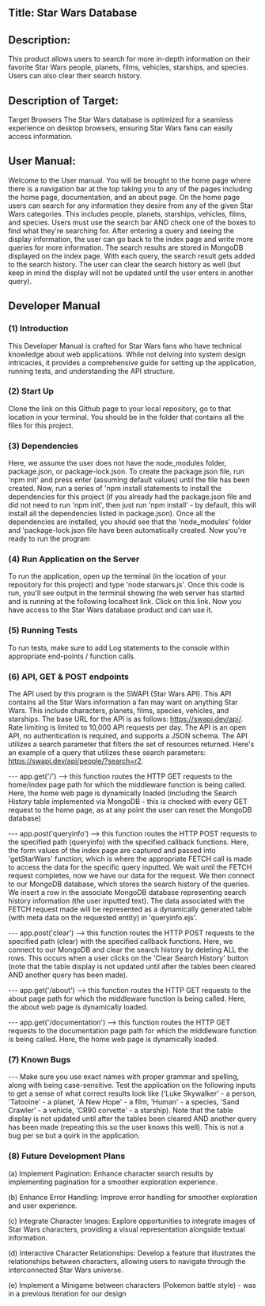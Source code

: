 ## Title: Star Wars Database

## Description: 
This product allows users to search for more in-depth information on their favorite Star Wars people, planets, 
films, vehicles, starships, and species.
Users can also clear their search history.

## Description of Target: 
Target Browsers The Star Wars database is optimized for a seamless experience on desktop browsers, 
ensuring Star Wars fans can easily access information.

## User Manual: 
Welcome to the User manual. You will be brought to the home page where there is a navigation bar at the top taking you to any of the pages including the 
home page, documentation, and an about page. On the home page users can search for any information they desire from any of the given Star Wars categories. 
This includes people, planets, starships, vehicles, films, and species. Users must use the search bar AND check one of the boxes to find what they're searching for. After entering a query and seeing the display information, the user can go back to the index page and write more queries for more information. The search 
results are stored in MongoDB displayed on the index page. With each query, the search result gets added to the search history. The user can clear the search history as well (but keep in mind the display will not be updated until the user enters in another query).

## Developer Manual
### (1) Introduction
This Developer Manual is crafted for Star Wars fans who have technical knowledge about web applications. 
While not delving into system design intricacies, it provides a comprehensive guide for setting up the application, running tests, 
and understanding the API structure. 

### (2) Start Up
Clone the link on this Github page to your local repository, go to that location in your terminal. You should be in the folder that contains all the files
for this project.


### (3) Dependencies
Here, we assume the user does not have the node_modules folder, package.json, or package-lock.json. To create the package.json file, run 'npm init' and press 
enter (assuming default values) until the file has been created. Now, run a series of 'npm install <dependency> statements to install the dependencies for
this project (if you already had the package.json file and did not need to run 'npm init', then just run 'npm install' - by default, this will install all the
dependencies listed in package.json). Once all the dependencies are installed, you should see that the 'node_modules' folder and 'package-lock.json file have 
been automatically created. Now you're ready to run the program

### (4) Run Application on the Server
To run the application, open up the terminal (in the location of your repository for this project) and type 'node starwars.js'. Once this code is run,
you'll see output in the terminal showing the web server has started and is running at the following localhost link. Click on this link. Now you have 
access to the Star Wars database product and can use it.

### (5) Running Tests
To run tests, make sure to add Log statements to the console within appropriate end-points / function calls. 

### (6) API, GET & POST endpoints
The API used by this program is the SWAPI (Star Wars API). This API contains all the Star Wars information a fan may want on anything Star Wars. This 
include characters, planets, films, species, vehicles, and starships. The base URL for the API is as follows: https://swapi.dev/api/. Rate limiting is 
limited to 10,000 API requests per day. The API is an open API, no authentication is required, and supports a JSON schema. The API utilizes a search parameter
that filters the set of resources returned. Here's an example of a query that utilizes these search parameters: https://swapi.dev/api/people/?search=r2.

--- app.get('/') --> this function routes the HTTP GET requests to the home/index page path for which the middleware function is being called. Here, the home 
web page is dynamically loaded (including the Search History table implemented via MongoDB - this is checked with every GET request to the home page, as 
at any point the user can reset the MongoDB database)

--- app.post('queryinfo') --> this function routes the HTTP POST requests to the specified path (queryinfo) with the specified callback functions. Here,
the form values of the index page are captured and passed into 'getStarWars' function, which is where the appropriate FETCH call is made to access the data 
for the specific query inputted. We wait until the FETCH request completes, now we have our data for the request. We then connect to our MongoDB database, which
stores the search history of the queries. We insert a row in the associate MongoDB database representing search history information (the user inputted text). The
data associated with the FETCH request made will be represented as a dynamically generated table (with meta data on the requested entity) in 'queryinfo.ejs'. 

--- app.post('clear') --> this function routes the HTTP POST requests to the specified path (clear) with the specified callback functions. Here, we connect
to our MongoDB and clear the search history by deleting ALL the rows. This occurs when a user clicks on the 'Clear Search History' button (note that the table
display is not updated until after the tables been cleared AND another query has been made).

--- app.get('/about') --> this function routes the HTTP GET requests to the about page path for which the middleware function is being called. Here, the about 
web page is dynamically loaded.

--- app.get('/documentation') --> this function routes the HTTP GET requests to the documentation page path for which the middleware function is being called. Here, the home 
web page is dynamically loaded.

### (7) Known Bugs
--- Make sure you use exact names with proper grammar and spelling, along with being case-sensitive. Test the application on the following inputs to get a
sense of what correct results look like ('Luke Skywalker' - a person, 'Tatooine' - a planet, 'A New Hope' - a film, 'Human' - a species, 'Sand Crawler' - a 
vehicle, 'CR90 corvette' - a starship). Note that the table display is not updated until after the tables been cleared AND another query has been made (repeating
this so the user knows this well). This is not a bug per se but a quirk in the application. 

### (8) Future Development Plans

 (a) Implement Pagination: Enhance character search results by implementing pagination for a smoother exploration experience.

 (b) Enhance Error Handling: Improve error handling for smoother exploration and user experience.

 (c) Integrate Character Images: Explore opportunities to integrate images of Star Wars characters, providing a visual representation 
 alongside textual information.

 (d) Interactive Character Relationships: Develop a feature that illustrates the relationships between characters, allowing users to 
 navigate through the interconnected Star Wars universe.

 (e) Implement a Minigame between characters (Pokemon battle style) - was in a previous iteration for our design